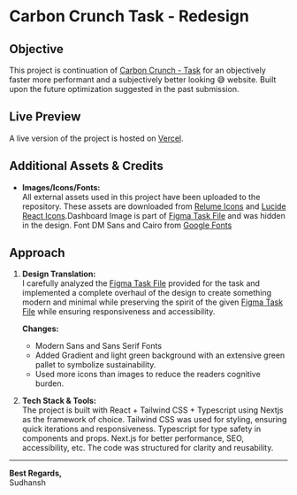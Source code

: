 # Carbon Crunch Task - Redesign

## Objective

This project is continuation of [Carbon Crunch - Task](https://github.com/SadhuG/carbon-crunch-task) for an objectively faster more performant and a subjectively better looking 😅 website.
Built upon the future optimization suggested in the past submission.

## Live Preview

A live version of the project is hosted on [Vercel](https://carbon-crunch-redesign.vercel.app/).

## Additional Assets & Credits

- **Images/Icons/Fonts:**  
  All external assets used in this project have been uploaded to the repository. These assets are downloaded from [Relume Icons](https://icons.relume.io/) and [Lucide React Icons](https://lucide.dev/guide/packages/lucide-react).Dashboard Image is part of [Figma Task File](https://www.figma.com/design/mvr8LtX9LWOdTtX1Kco6pN/Task-File---4?node-id=0-1&t=WZ9qJ6dgNBSKNSXw-1) and was hidden in the design. Font DM Sans and Cairo from [Google Fonts](https://fonts.google.com/specimen/DM+Sans)

## Approach

1. **Design Translation:**  
   I carefully analyzed the [Figma Task File](https://www.figma.com/design/mvr8LtX9LWOdTtX1Kco6pN/Task-File---4?node-id=0-1&t=WZ9qJ6dgNBSKNSXw-1) provided for the task and implemented a complete overhaul of the design to create something modern and minimal while preserving the spirit of the given [Figma Task File](https://www.figma.com/design/mvr8LtX9LWOdTtX1Kco6pN/Task-File---4?node-id=0-1&t=WZ9qJ6dgNBSKNSXw-1) while ensuring responsiveness and accessibility.

   **Changes:**

   - Modern Sans and Sans Serif Fonts
   - Added Gradient and light green background with an extensive green pallet to symbolize sustainability.
   - Used more icons than images to reduce the readers cognitive burden.

2. **Tech Stack & Tools:**  
   The project is built with React + Tailwind CSS + Typescript using Nextjs as the framework of choice. Tailwind CSS was used for styling, ensuring quick iterations and responsiveness. Typescript for type safety in components and props. Next.js for better performance, SEO, accessibility, etc. The code was structured for clarity and reusability.

---

**Best Regards,**  
Sudhansh
